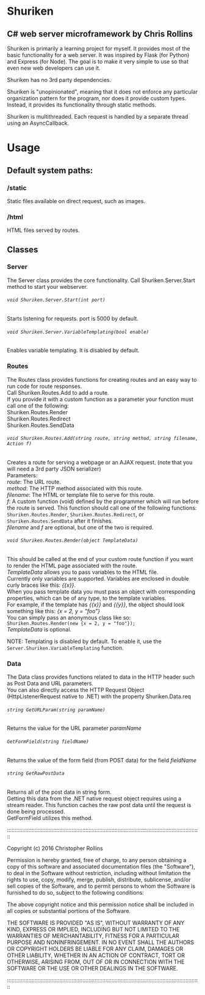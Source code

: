 # Shuriken
## C# web server microframework by Chris Rollins

Shuriken is primarily a learning project for myself. It provides most of the basic functionality for a web server. It was inspired by Flask (for Python) and Express (for Node). The goal is to make it very simple to use so that even new web developers can use it.

Shuriken has no 3rd party dependencies.

Shuriken is "unopinionated", meaning that it does not enforce any particular organization pattern for the program, nor does it provide custom types. Instead, it provides its functionality through static methods.

Shuriken is multithreaded. Each request is handled by a separate thread using an AsyncCallback.

# Usage
## Default system paths:
### /static
Static files available on direct request, such as images.  
### /html
HTML files served by routes.  

## Classes

### Server
The Server class provides the core functionality. Call Shuriken.Server.Start method to start your webserver.

###### `void Shuriken.Server.Start(int port)`
Starts listening for requests. port is 5000 by default.  

###### `void Shuriken.Server.VariableTemplating(bool enable)`  
Enables variable templating. It is disabled by default. 

### Routes
The Routes class provides functions for creating routes and an easy way to run code for route responses.  
Call Shuriken.Routes.Add to add a route.  
If you provide it with a custom function as a parameter your function must call one of the following:  
Shuriken.Routes.Render  
Shuriken.Routes.Redirect  
Shuriken.Routes.SendData  

###### `void Shuriken.Routes.Add(string route, string method, string filename, Action f)`
Creates a route for serving a webpage or an AJAX request. (note that you will need a 3rd party JSON serializer)  
Parameters:  
_route_: The URL route.  
_method_: The HTTP method associated with this route.  
_filename_: The HTML or template file to serve for this route.  
_f_: A custom function (void) defined by the programmer which will run before the route is served. This function should call one of the following functions: `Shuriken.Routes.Render`, `Shuriken.Routes.Redirect`, or `Shuriken.Routes.SendData` after it finishes.  
_filename_ and _f_ are optional, but one of the two is required.  

###### `void Shuriken.Routes.Render(object TemplateData)`  
This should be called at the end of your custom route function if you want to render the HTML page associated with the route.  
_TemplateData_ allows you to pass variables to the HTML file.  
Currently only variables are supported. Variables are enclosed in double curly braces like this: _{{x}}_.  
When you pass template data you must pass an object with corresponding properties, which can be of any type, to the template variables.  
For example, if the template has _{{x}}_ and _{{y}}_, the object should look something like this: _{x = 2, y = "foo"}_  
You can simply pass an anonymous class like so: `Shuriken.Routes.Render(new {x = 2, y = "foo"});`  
_TemplateData_ is optional.  

NOTE: Templating is disabled by default. To enable it, use the `Server.Shuriken.VariableTemplating` function.   

### Data
The Data class provides functions related to data in the HTTP header such as Post Data and URL parameters.  
You can also directly access the HTTP Request Object (HttpListenerRequest native to .NET) with the property Shuriken.Data.req

###### `string GetURLParam(string paramName)`
Returns the value for the URL parameter _paramName_

###### `GetFormField(string fieldName)`
Returns the value of the form field (from POST data) for the field _fieldName_

###### `string GetRawPostData`
Returns all of the post data in string form.  
Getting this data from the .NET native request object requires using a stream reader. This function caches the raw post data until the request is done being processed.  
GetFormField utilizes this method.



::::::::::::::::::::::::::::::::::::::::::::::::::::::::::::::::::::::::::::::::::::::::::::::::::::::::::::::::::::::::::::::

Copyright (c) 2016 Christopher Rollins

Permission is hereby granted, free of charge, to any person obtaining a copy of this software and associated documentation files (the "Software"), to deal in the Software without restriction, including without limitation the rights to use, copy, modify, merge, publish, distribute, sublicense, and/or sell copies of the Software, and to permit persons to whom the Software is furnished to do so, subject to the following conditions:

The above copyright notice and this permission notice shall be included in all copies or substantial portions of the Software.

THE SOFTWARE IS PROVIDED "AS IS", WITHOUT WARRANTY OF ANY KIND, EXPRESS OR IMPLIED, INCLUDING BUT NOT LIMITED TO THE WARRANTIES OF MERCHANTABILITY, FITNESS FOR A PARTICULAR PURPOSE AND NONINFRINGEMENT. IN NO EVENT SHALL THE AUTHORS OR COPYRIGHT HOLDERS BE LIABLE FOR ANY CLAIM, DAMAGES OR OTHER LIABILITY, WHETHER IN AN ACTION OF CONTRACT, TORT OR OTHERWISE, ARISING FROM, OUT OF OR IN CONNECTION WITH THE SOFTWARE OR THE USE OR OTHER DEALINGS IN THE SOFTWARE.

::::::::::::::::::::::::::::::::::::::::::::::::::::::::::::::::::::::::::::::::::::::::::::::::::::::::::::::::::::::::::::::

